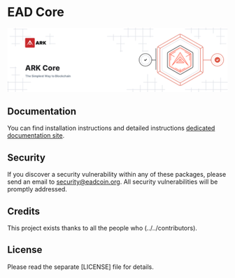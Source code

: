 # EAD Core

<p align="center">
    <img src="https://raw.githubusercontent.com/ARKEcosystem/core/master/banner.png" />
</p>

## Documentation

You can find installation instructions and detailed instructions [dedicated documentation site](https://docs.eadcoin.org).

## Security

If you discover a security vulnerability within any of these packages, please send an email to security@eadcoin.org. All security vulnerabilities will be promptly addressed.

## Credits

This project exists thanks to all the people who (../../contributors).

## License

Please read the separate [LICENSE] file for details.